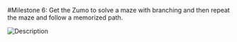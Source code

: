 #Milestone 6: Get the Zumo to solve a maze with branching and then repeat the maze and follow a memorized path.

![Description](Link)
